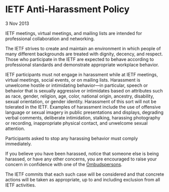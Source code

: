 IETF Anti-Harassment Policy
===========================

3 Nov 2013

IETF meetings, virtual meetings, and mailing lists are intended for professional collaboration and networking.

The IETF strives to create and maintain an environment in which people of many different backgrounds are treated with dignity, decency, and respect. Those who participate in the IETF are expected to behave according to professional standards and demonstrate appropriate workplace behavior.

IETF participants must not engage in harassment while at IETF meetings, virtual meetings, social events, or on mailing lists. Harassment is unwelcome hostile or intimidating behavior—in particular, speech or behavior that is sexually aggressive or intimidates based on attributes such as race, gender, religion, age, color, national origin, ancestry, disability, sexual orientation, or gender identity. Harassment of this sort will not be tolerated in the IETF. Examples of harassment include the use of offensive language or sexual imagery in public presentations and displays, degrading verbal comments, deliberate intimidation, stalking, harassing photography or recording, inappropriate physical contact, and unwelcome sexual attention.

Participants asked to stop any harassing behavior must comply immediately.

If you believe you have been harassed, notice that someone else is being harassed, or have any other concerns, you are encouraged to raise your concern in confidence with one of the [Ombudspersons](/contact/ombudsteam/).

The IETF commits that each such case will be considered and that concrete actions will be taken as appropriate, up to and including exclusion from all IETF activities.

